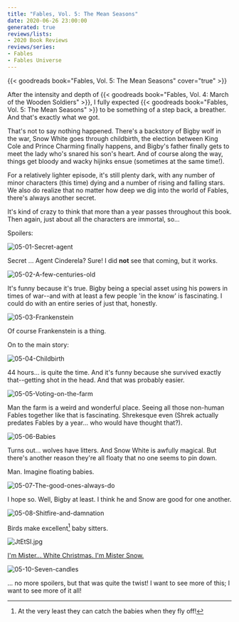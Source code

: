 ```yaml
---
title: "Fables, Vol. 5: The Mean Seasons"
date: 2020-06-26 23:00:00
generated: true
reviews/lists:
- 2020 Book Reviews
reviews/series:
- Fables
- Fables Universe
---
```

{{< goodreads book="Fables, Vol. 5: The Mean Seasons" cover="true" >}}

After the intensity and depth of {{< goodreads book="Fables, Vol. 4: March of the Wooden Soldiers" >}}, I fully expected {{< goodreads book="Fables, Vol. 5: The Mean Seasons" >}} to be something of a step back, a breather. And that's exactly what we got.  

That's not to say nothing happened. There's a backstory of Bigby wolf in the war, Snow White goes through childbirth, the election between King Cole and Prince Charming finally happens, and Bigby's father finally gets to meet the lady who's snared his son's heart. And of course along the way, things get bloody and wacky hijinks ensue (sometimes at the same time!).  

<!--more-->

For a relatively lighter episode, it's still plenty dark, with any number of minor characters (this time) dying and a number of rising and falling stars. We also do realize that no matter how deep we dig into the world of Fables, there's always another secret.  

It's kind of crazy to think that more than a year passes throughout this book. Then again, just about all the characters are immortal, so...  

Spoilers:  

![05-01-Secret-agent](/embeds/books/attachments/05-01-secret-agent.jpg)  

Secret ... Agent Cinderela? Sure! I did **not** see that coming, but it works.  

![05-02-A-few-centuries-old](/embeds/books/attachments/05-02-a-few-centuries-old.jpg)  

It's funny because it's true. Bigby being a special asset using his powers in times of war--and with at least a few people 'in the know' is fascinating. I could do with an entire series of just that, honestly.  

![05-03-Frankenstein](/embeds/books/attachments/05-03-frankenstein.jpg)  

Of course Frankenstein is a thing.  

On to the main story:  

![05-04-Childbirth](/embeds/books/attachments/05-04-childbirth.jpg)  

44 hours... is quite the time. And it's funny because she survived exactly that--getting shot in the head. And that was probably easier.  

![05-05-Voting-on-the-farm](/embeds/books/attachments/05-05-voting-on-the-farm.jpg)  

Man the farm is a weird and wonderful place. Seeing all those non-human Fables together like that is fascinating. Shrekesque even (Shrek actually predates Fables by a year... who would have thought that?).  

![05-06-Babies](/embeds/books/attachments/05-06-babies.jpg)  

Turns out... wolves have litters. And Snow White is awfully magical. But there's another reason they're all floaty that no one seems to pin down.  

Man. Imagine floating babies.  

![05-07-The-good-ones-always-do](/embeds/books/attachments/05-07-the-good-ones-always-do.jpg)  

I hope so. Well, Bigby at least. I think he and Snow are good for one another.  

![05-08-Shitfire-and-damnation](/embeds/books/attachments/05-08-shitfire-and-damnation.jpg)  

Birds make excellent[^ish] baby sitters.  

![JtEtSI.jpg](/embeds/books/attachments/jtetsi-jpg.jpg)  

[I'm Mister... White Christmas. I'm Mister Snow.](https://www.youtube.com/watch?v=dPrbccEdI5o)  

![05-10-Seven-candles](/embeds/books/attachments/05-10-seven-candles.jpg)

... no more spoilers, but that was quite the twist! I want to see more of this; I want to see more of it all!  

[^ish]: At the very least they can catch the babies when they fly off!


